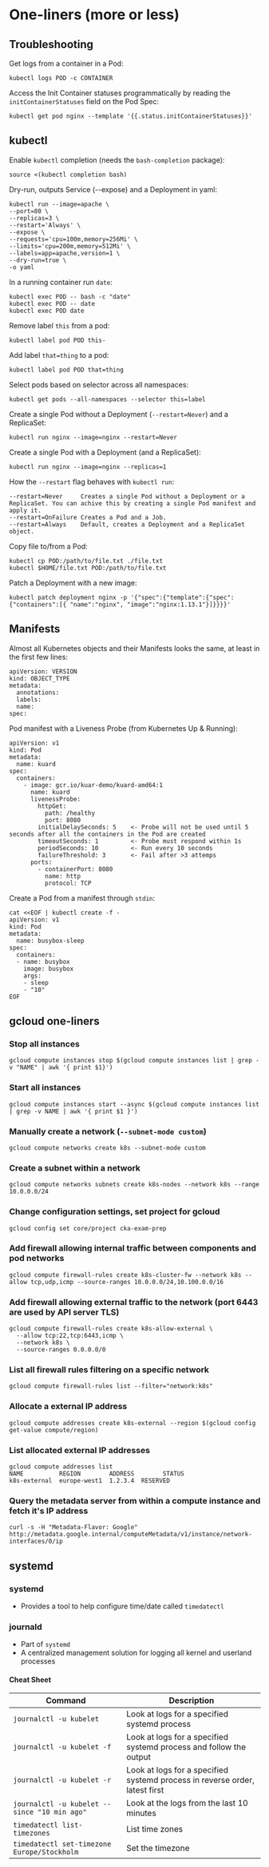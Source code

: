# One-liners (more or less)

## Troubleshooting
Get logs from a container in a Pod:

`kubectl logs POD -c CONTAINER`

Access the Init Container statuses programmatically by reading the `initContainerStatuses` field on the Pod Spec:

`kubectl get pod nginx --template '{{.status.initContainerStatuses}}'`

## kubectl
Enable `kubectl` completion (needs the `bash-completion` package):
```
source <(kubectl completion bash)
```
Dry-run, outputs Service (--expose) and a Deployment in yaml:
```
kubectl run --image=apache \ 
--port=80 \
--replicas=3 \
--restart='Always' \
--expose \
--requests='cpu=100m,memory=256Mi' \
--limits='cpu=200m,memory=512Mi' \
--labels=app=apache,version=1 \
--dry-run=true \
-o yaml
```
In a running container run `date`:
```
kubectl exec POD -- bash -c "date"
kubectl exec POD -- date
kubectl exec POD date
```
Remove label `this` from a pod:
```
kubectl label pod POD this-
```
Add label `that=thing` to a pod:
```
kubectl label pod POD that=thing
```
Select pods based on selector across all namespaces:
```
kubectl get pods --all-namespaces --selector this=label
```
Create a single Pod without a Deployment (`--restart=Never`) and a ReplicaSet:
```
kubectl run nginx --image=nginx --restart=Never
```
Create a single Pod with a Deployment (and a ReplicaSet):
```
kubectl run nginx --image=nginx --replicas=1
```
How the `--restart` flag behaves with `kubectl run`:
```
--restart=Never     Creates a single Pod without a Deployment or a ReplicaSet. You can achive this by creating a single Pod manifest and apply it.
--restart=OnFailure Creates a Pod and a Job.
--restart=Always    Default, creates a Deployment and a ReplicaSet object.
```
Copy file to/from a Pod:
```
kubectl cp POD:/path/to/file.txt ./file.txt
kubectl $HOME/file.txt POD:/path/to/file.txt
```
Patch a Deployment with a new image:
```
kubectl patch deployment nginx -p '{"spec":{"template":{"spec":{"containers":[{ "name":"nginx", "image":"nginx:1.13.1"}]}}}}'
```
## Manifests

Almost all Kubernetes objects and their Manifests looks the same, at least in the first few lines:
```
apiVersion: VERSION
kind: OBJECT_TYPE
metadata:
  annotations:
  labels:
  name:
spec:
```
Pod manifest with a Liveness Probe (from Kubernetes Up & Running):
```
apiVersion: v1
kind: Pod
metadata:
  name: kuard
spec:
  containers:
    - image: gcr.io/kuar-demo/kuard-amd64:1
      name: kuard
      livenessProbe:
        httpGet:
          path: /healthy
          port: 8080
        initialDelaySeconds: 5    <- Probe will not be used until 5 seconds after all the containers in the Pod are created
        timeoutSeconds: 1         <- Probe must respond within 1s
        periodSeconds: 10         <- Run every 10 seconds
        failureThreshold: 3       <- Fail after >3 attemps
      ports:
        - containerPort: 8080
          name: http
          protocol: TCP
```
Create a Pod from a manifest through `stdin`:
```
cat <<EOF | kubectl create -f -
apiVersion: v1
kind: Pod
metadata:
  name: busybox-sleep
spec:
  containers:
  - name: busybox
    image: busybox
    args:
    - sleep
    - "10"
EOF
```
## gcloud one-liners

### Stop all instances
```
gcloud compute instances stop $(gcloud compute instances list | grep -v "NAME" | awk '{ print $1}')
```
### Start all instances
```
gcloud compute instances start --async $(gcloud compute instances list | grep -v NAME | awk '{ print $1 }')
```
### Manually create a network (`--subnet-mode custom`)
```
gcloud compute networks create k8s --subnet-mode custom
```
### Create a subnet within a network
```
gcloud compute networks subnets create k8s-nodes --network k8s --range 10.0.0.0/24
```
### Change configuration settings, set project for gcloud
```
gcloud config set core/project cka-exam-prep
```
### Add firewall allowing internal traffic between components and pod networks
```
gcloud compute firewall-rules create k8s-cluster-fw --network k8s --allow tcp,udp,icmp --source-ranges 10.0.0.0/24,10.100.0.0/16
```
### Add firewall allowing external traffic to the network (port 6443 are used by API server TLS)
```
gcloud compute firewall-rules create k8s-allow-external \
  --allow tcp:22,tcp:6443,icmp \
  --network k8s \
  --source-ranges 0.0.0.0/0
```
### List all firewall rules filtering on a specific network
```
gcloud compute firewall-rules list --filter="network:k8s"
```
### Allocate a external IP address
```
gcloud compute addresses create k8s-external --region $(gcloud config get-value compute/region)
```
### List allocated external IP addresses
```
gcloud compute addresses list
NAME          REGION        ADDRESS        STATUS
k8s-external  europe-west1  1.2.3.4  RESERVED
```
### Query the metadata server from within a compute instance and fetch it's IP address
```
curl -s -H "Metadata-Flavor: Google" http://metadata.google.internal/computeMetadata/v1/instance/network-interfaces/0/ip
```

## systemd

### systemd
* Provides a tool to help configure time/date called `timedatectl`

### journald
* Part of `systemd`
* A centralized management solution for logging all kernel and userland processes

#### Cheat Sheet
Command | Description
--- | ---
`journalctl -u kubelet` | Look at logs for a specified systemd process
`journalctl -u kubelet -f` | Look at logs for a specified systemd process and follow the output
`journalctl -u kubelet -r` | Look at logs for a specified systemd process in reverse order, latest first
`journalctl -u kubelet --since "10 min ago"` | Look at the logs from the last 10 minutes
`timedatectl list-timezones` | List time zones
`timedatectl set-timezone Europe/Stockholm` | Set the timezone